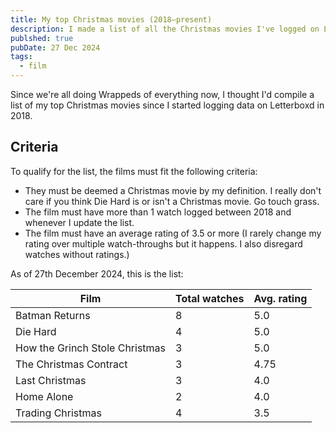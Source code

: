 ```yaml
---
title: My top Christmas movies (2018–present)
description: I made a list of all the Christmas movies I've logged on Letterboxd since 2018 with a rating over 3.0 and more than 2 watch throughs
publshed: true
pubDate: 27 Dec 2024
tags:
  - film
---
```

Since we're all doing Wrappeds of everything now, I thought I'd compile a list of my top Christmas movies since I started logging data on Letterboxd in 2018.
## Criteria
To qualify for the list, the films must fit the following criteria:
* They must be deemed a Christmas movie by my definition. I really don't care if you think Die Hard is or isn't a Christmas movie. Go touch grass.
* The film must have more than 1 watch logged between 2018 and whenever I update the list.
* The film must have an average rating of 3.5 or more (I rarely change my rating over multiple watch-throughs but it happens. I also disregard watches without ratings.)

As of 27th December 2024, this is the list:

| Film                           | Total watches | Avg. rating |
| ------------------------------ | ------------- | ----------- |
| Batman Returns                 | 8             | 5.0         |
| Die Hard                       | 4             | 5.0         |
| How the Grinch Stole Christmas | 3             | 5.0         |
| The Christmas Contract         | 3             | 4.75        |
| Last Christmas                 | 3             | 4.0         |
| Home Alone                     | 2             | 4.0         |
| Trading Christmas              | 4             | 3.5         |
